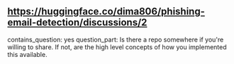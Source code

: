 ## https://huggingface.co/dima806/phishing-email-detection/discussions/2

contains_question: yes
question_part: Is there a repo somewhere if you're willing to share. If not, are the high level concepts of how you implemented this available.